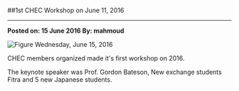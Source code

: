 ﻿##1st CHEC Workshop on June 11, 2016---**Posted on: 15 June 2016 By: mahmoud**![Figure](https://farm8.staticflickr.com/7659/26983389573_ebf411f4e6_c.jpg)Wednesday, June 15, 2016CHEC members organized made it's first workshop on 2016.The keynote speaker was Prof. Gordon Bateson, New exchange students Fitra and 5 new Japanese students.